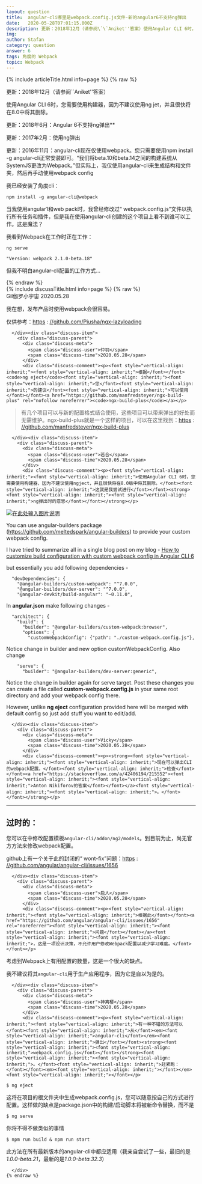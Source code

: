 ```yaml
---
layout: question
title:  angular-cli哪里是webpack.config.js文件-新的angular6不支持ng弹出
date:   2020-05-28T07:01:15.000Z
description: 更新：2018年12月（请参阅\`\`Aniket''答案）使用Angular CLI 6时，您需要使用构建器，因为不建议使用ng jet，并且很快将在8...
img: 
author: Stafan
category: question
answer: 6
tags: 角度的 Webpack
topic: Webpack
---
```

<div class="article-root">
  <div class="article">
    {% include articleTitle.html info=page %}
    {% raw %}
    <div class="article-content"><p><font style="vertical-align: inherit;"><font style="vertical-align: inherit;">更新：2018年12月（请参阅``Aniket''答案）</font></font></p>

<p><font style="vertical-align: inherit;"><font style="vertical-align: inherit;">使用Angular CLI 6时，您需要使用构建器，因为不建议使用ng jet，并且很快将在8.0中将其删除。</font></font></p>

<p><font style="vertical-align: inherit;"><font style="vertical-align: inherit;">更新：2018年6月：Angular 6不支持ng弹出**</font></font></p>

<p><font style="vertical-align: inherit;"><font style="vertical-align: inherit;">更新：2017年2月：使用ng弹出</font></font></p>

<p><font style="vertical-align: inherit;"><font style="vertical-align: inherit;">更新：2016年11月：angular-cli现在仅使用webpack。</font><font style="vertical-align: inherit;">您只需要使用npm install -g angular-cli正常安装即可。</font><font style="vertical-align: inherit;">“我们将beta.10和beta.14之间的构建系统从SystemJS更改为Webpack。”但实际上，我仅使用angular-cli来生成结构和文件夹，然后再手动使用webpack config</font></font></p>

<p><font style="vertical-align: inherit;"><font style="vertical-align: inherit;">我已经安装了角度cli： </font></font></p>

<pre><code>npm install -g angular-cli@webpack
</code></pre>

<p><font style="vertical-align: inherit;"><font style="vertical-align: inherit;">当我使用angular1和web pack时，我曾经修改过“ webpack.config.js”文件以执行所有任务和插件，但是我在使用angular-cli创建的这个项目上看不到谁可以工作。</font><font style="vertical-align: inherit;">这是魔法？</font></font></p>

<p><font style="vertical-align: inherit;"><font style="vertical-align: inherit;">我看到Webpack在工作时正在工作：</font></font></p>

<pre><code>ng serve <font></font>
<font></font>
"Version: webpack 2.1.0-beta.18"<font></font>
</code></pre>

<p><font style="vertical-align: inherit;"><font style="vertical-align: inherit;">但我不明白angular-cli配置的工作方式...</font></font></p></div>
    {% endraw %}
  </div>

  <div class="discuss-wrapper">
    {% include discussTitle.html info=page %}
    {% raw %}
    <div class="discuss-item">
        <div class="discuss-parent">
          <div class="discuss-meta">
            <span class="discuss-user">Gil伽罗小宇宙</span>
            <span class="discuss-time">2020.05.28</span>
          </div>
          <div class="discuss-comment"><p><font style="vertical-align: inherit;"><font style="vertical-align: inherit;">我在想，发布产品时使用webpack会很容易。 </font></font></p>

<p><font style="vertical-align: inherit;"><font style="vertical-align: inherit;">仅供参考：</font><a href="https://github.com/Piusha/ngx-lazyloading" rel="nofollow noreferrer"><font style="vertical-align: inherit;">https</font></a><font style="vertical-align: inherit;"> : </font></font><a href="https://github.com/Piusha/ngx-lazyloading" rel="nofollow noreferrer"><font style="vertical-align: inherit;"><font style="vertical-align: inherit;">//github.com/Piusha/ngx-lazyloading</font></font></a></p></div>
        </div>
        
      </div><div class="discuss-item">
        <div class="discuss-parent">
          <div class="discuss-meta">
            <span class="discuss-user">仲羽</span>
            <span class="discuss-time">2020.05.28</span>
          </div>
          <div class="discuss-comment"><p><font style="vertical-align: inherit;"><font style="vertical-align: inherit;">根据</font></font><code>ng eject</code><font style="vertical-align: inherit;"><font style="vertical-align: inherit;">您</font><font style="vertical-align: inherit;">的建议</font><font style="vertical-align: inherit;">可以使用</font></font><a href="https://github.com/manfredsteyer/ngx-build-plus" rel="nofollow noreferrer"><code>ngx-build-plus</code></a></p>

<blockquote>
  <p><font style="vertical-align: inherit;"><font style="vertical-align: inherit;">有几个项目可以与新的配置格式结合使用，这些项目可以带来弹出的好处而无需维护。</font><font style="vertical-align: inherit;">ngx-build-plus就是一个这样的项目，可以在这里找到：</font><a href="https://github.com/manfredsteyer/ngx-build-plus" rel="nofollow noreferrer"><font style="vertical-align: inherit;">https</font></a><font style="vertical-align: inherit;"> : </font></font><a href="https://github.com/manfredsteyer/ngx-build-plus" rel="nofollow noreferrer"><font style="vertical-align: inherit;"><font style="vertical-align: inherit;">//github.com/manfredsteyer/ngx-build-plus</font></font></a></p>
</blockquote></div>
        </div>
        
      </div><div class="discuss-item">
        <div class="discuss-parent">
          <div class="discuss-meta">
            <span class="discuss-user">若合</span>
            <span class="discuss-time">2020.05.28</span>
          </div>
          <div class="discuss-comment"><p><font style="vertical-align: inherit;"><font style="vertical-align: inherit;">使用Angular CLI 6时，您需要使用构建器，因为不建议使用ngject，并且很快将在8.0版中将其删除。</font><font style="vertical-align: inherit;">这就是我尝试进行</font></font><strong><font style="vertical-align: inherit;"><font style="vertical-align: inherit;">ng弹出时的意思</font></font></strong></p>

<p><a href="https://i.stack.imgur.com/lQK7v.png" rel="noreferrer"><img src="https://i.stack.imgur.com/lQK7v.png" alt="在此处输入图片说明"></a></p>

<p>You can use angular-builders package (<a href="https://github.com/meltedspark/angular-builders" rel="noreferrer">https://github.com/meltedspark/angular-builders</a>) to provide your custom webpack config. </p>

<p>I have tried to summarize all in a single blog post on my blog - <a href="http://opensourceforgeeks.blogspot.com/2018/12/how-to-customize-build-configuration.html" rel="noreferrer">How to customize build configuration with custom webpack config in Angular CLI 6</a> </p>

<p>but essentially you add following dependencies -</p>

<pre><code>  "devDependencies": {<font></font>
    "@angular-builders/custom-webpack": "^7.0.0",<font></font>
    "@angular-builders/dev-server": "^7.0.0",<font></font>
    "@angular-devkit/build-angular": "~0.11.0",<font></font>
</code></pre>

<p>In <strong>angular.json</strong> make following changes -</p>

<pre><code>  "architect": {<font></font>
    "build": {<font></font>
      "builder": "@angular-builders/custom-webpack:browser",<font></font>
      "options": {<font></font>
        "customWebpackConfig": {"path": "./custom-webpack.config.js"},<font></font>
</code></pre>

<p>Notice change in builder and new option customWebpackConfig. Also change</p>

<pre><code>    "serve": {<font></font>
      "builder": "@angular-builders/dev-server:generic",<font></font>
</code></pre>

<p>Notice the change in builder again for serve target. Post these changes you can create a file called <strong>custom-webpack.config.js</strong> in your same root directory and add your webpack config there.</p>

<p>However, unlike <strong>ng eject</strong> configuration provided here will be merged with default config so just add stuff you want to edit/add.</p></div>
        </div>
        
      </div><div class="discuss-item">
        <div class="discuss-parent">
          <div class="discuss-meta">
            <span class="discuss-user">Vicky</span>
            <span class="discuss-time">2020.05.28</span>
          </div>
          <div class="discuss-comment"><p><strong><font style="vertical-align: inherit;"><font style="vertical-align: inherit;">现在可以弹出CLI的webpack配置。</font><font style="vertical-align: inherit;">检查</font></font><a href="https://stackoverflow.com/a/42406194/215552"><font style="vertical-align: inherit;"><font style="vertical-align: inherit;">Anton Nikiforov的答案</font></font></a><font style="vertical-align: inherit;"><font style="vertical-align: inherit;">。</font></font></strong></p>

<hr>

<h2><font style="vertical-align: inherit;"><font style="vertical-align: inherit;">过时的：</font></font></h2>

<p><font style="vertical-align: inherit;"><font style="vertical-align: inherit;">您可以在中修改配置模板</font></font><code>angular-cli/addon/ng2/models</code><font style="vertical-align: inherit;"><font style="vertical-align: inherit;">。</font><font style="vertical-align: inherit;">到目前为止，尚无官方方法来修改webpack配置。</font></font></p>

<p><font style="vertical-align: inherit;"><font style="vertical-align: inherit;">github上有一个关于此的封闭的“ wont-fix”问题：</font><a href="https://github.com/angular/angular-cli/issues/1656" rel="nofollow noreferrer"><font style="vertical-align: inherit;">https</font></a><font style="vertical-align: inherit;"> : </font></font><a href="https://github.com/angular/angular-cli/issues/1656" rel="nofollow noreferrer"><font style="vertical-align: inherit;"><font style="vertical-align: inherit;">//github.com/angular/angular-cli/issues/1656</font></font></a></p></div>
        </div>
        
      </div><div class="discuss-item">
        <div class="discuss-parent">
          <div class="discuss-meta">
            <span class="discuss-user">启人</span>
            <span class="discuss-time">2020.05.28</span>
          </div>
          <div class="discuss-comment"><p><font style="vertical-align: inherit;"><font style="vertical-align: inherit;">根据此</font></font><a href="https://github.com/angular/angular-cli/issues/1656" rel="noreferrer"><font style="vertical-align: inherit;"><font style="vertical-align: inherit;">问题</font></font></a><font style="vertical-align: inherit;"><font style="vertical-align: inherit;">，这是一项设计决策，不允许用户修改Webpack配置以减少学习难度。</font></font></p>

<p><font style="vertical-align: inherit;"><font style="vertical-align: inherit;">考虑到Webpack上有用配置的数量，这是一个很大的缺点。</font></font></p>

<p><font style="vertical-align: inherit;"><font style="vertical-align: inherit;">我不建议将其</font></font><code>angular-cli</code><font style="vertical-align: inherit;"><font style="vertical-align: inherit;">用于生产应用程序，因为它是自以为是的。</font></font></p></div>
        </div>
        
      </div><div class="discuss-item">
        <div class="discuss-parent">
          <div class="discuss-meta">
            <span class="discuss-user">神离樱</span>
            <span class="discuss-time">2020.05.28</span>
          </div>
          <div class="discuss-comment"><p><font style="vertical-align: inherit;"><font style="vertical-align: inherit;">有一种不错的方法可以</font><font style="vertical-align: inherit;">从</font><em><font style="vertical-align: inherit;">angular-cli</font></em><font style="vertical-align: inherit;">弹出</font></font><strong><font style="vertical-align: inherit;"><font style="vertical-align: inherit;">webpack.config.js</font></font></strong><font style="vertical-align: inherit;"><font style="vertical-align: inherit;">。</font><font style="vertical-align: inherit;">赶紧跑：</font></font><em><font style="vertical-align: inherit;"></font></em><font style="vertical-align: inherit;"></font></p>

<pre><code>$ ng eject
</code></pre>

<p><font style="vertical-align: inherit;"><font style="vertical-align: inherit;">这将在项目的根文件夹中生成webpack.config.js，您可以随意按自己的方式进行配置。</font><font style="vertical-align: inherit;">这样做的缺点是package.json中的构建/启动脚本将被新命令替换，而不是</font></font></p>

<pre><code>$ ng serve
</code></pre>

<p><font style="vertical-align: inherit;"><font style="vertical-align: inherit;">你将不得不做类似的事情 </font></font></p>

<pre><code>$ npm run build &amp; npm run start
</code></pre>

<p><font style="vertical-align: inherit;"><font style="vertical-align: inherit;">此方法在所有最新版本的angular-cli中都应适用（我亲自尝试了一些，最旧的是</font></font><em><font style="vertical-align: inherit;"><font style="vertical-align: inherit;">1.0.0-beta.21</font></font></em><font style="vertical-align: inherit;"><font style="vertical-align: inherit;">，最新的是</font></font><em><font style="vertical-align: inherit;"><font style="vertical-align: inherit;">1.0.0-beta.32.3</font></font></em><font style="vertical-align: inherit;"><font style="vertical-align: inherit;">）</font></font></p></div>
        </div>
        
      </div>
    {% endraw %}
  </div>
<div>

